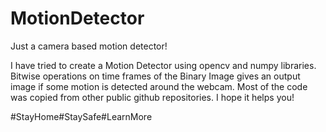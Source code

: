 # MotionDetector

Just a camera based motion detector!

I have tried to create a Motion Detector using opencv and numpy libraries. Bitwise operations on time frames of the Binary Image gives an output image if some motion is detected around the webcam. Most of the code was copied from other public github repositories. I hope it helps you!

#StayHome#StaySafe#LearnMore
